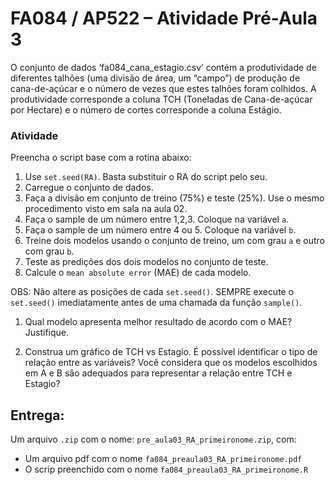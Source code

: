 # FA084 / AP522 – Atividade Pré-Aula 3

O conjunto de dados ‘fa084_cana_estagio.csv’ contém a produtividade de diferentes talhões (uma divisão de área, um “campo”) de produção de cana-de-açúcar e o número de vezes que estes talhões foram colhidos. A produtividade corresponde a coluna TCH (Toneladas de Cana-de-açúcar por Hectare) e o número de cortes corresponde a coluna Estágio.


### Atividade

Preencha o script base com a rotina abaixo:

1. Use `set.seed(RA)`. Basta substituir o RA do script pelo seu.
2. Carregue o conjunto de dados.
3. Faça a divisão em conjunto de treino (75%) e teste (25%).
   Use o mesmo procedimento visto em sala na aula 02.
4. Faça o sample de um número entre 1,2,3. Coloque na variável `a`.
5. Faça o sample de um número entre 4 ou 5. Coloque na variável `b`.
6. Treine dois modelos usando o conjunto de treino, um com grau `a` e outro com grau `b`.
7. Teste as predições dos dois modelos no conjunto de teste.
8. Calcule o `mean absolute error` (MAE) de cada  modelo.

OBS: Não altere as posições de cada `set.seed()`. SEMPRE execute o `set.seed()` imediatamente antes de uma chamada da função `sample()`.

1. Qual modelo apresenta melhor resultado de acordo com o MAE? Justifique.

2. Construa um gráfico de TCH vs Estagio. É possível identificar o tipo de relação entre as variáveis? Você considera que os modelos escolhidos em A e B são adequados para representar a relação entre TCH e Estagio?


## Entrega:

Um arquivo `.zip` com o nome: `pre_aula03_RA_primeironome.zip`, com:

* Um arquivo pdf com o nome `fa084_preaula03_RA_primeironome.pdf`
* O scrip preenchido com o nome `fa084_preaula03_RA_primeironome.R`
